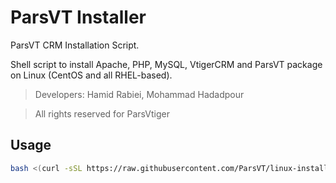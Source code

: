 # ParsVT Installer
ParsVT CRM Installation Script.

Shell script to install Apache, PHP, MySQL, VtigerCRM and ParsVT package on Linux (CentOS and all RHEL-based).

> Developers: Hamid Rabiei, Mohammad Hadadpour

> All rights reserved for ParsVtiger

## Usage
```bash
bash <(curl -sSL https://raw.githubusercontent.com/ParsVT/linux-installer/main/parsvt.sh)
```
